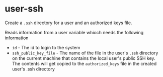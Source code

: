 # user-ssh

Create a `.ssh` directory for a user and an authorized keys file.

Reads information from a user variable whioch needs the following information

* `id` - The id to login to the system
* `ssh_public_key_file` - The name of the file in the user's `.ssh`
  directory on the current machine that contains the local user's public SSH key.
  The contents will get copied to the `authorized_keys` file in the created
  user's .ssh directory
